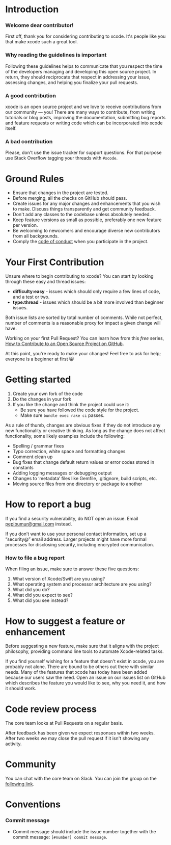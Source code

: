 # Introduction

### Welcome dear contributor!

First off, thank you for considering contributing to xcode. It's people like you that make xcode such a great tool.

### Why reading the guidelines is important

Following these guidelines helps to communicate that you respect the time of the developers managing and developing this open source project. In return, they should reciprocate that respect in addressing your issue, assessing changes, and helping you finalize your pull requests.

### A good contribution

xcode is an open source project and we love to receive contributions from our community — you! There are many ways to contribute, from writing tutorials or blog posts, improving the documentation, submitting bug reports and feature requests or writing code which can be incorporated into xcode itself.

### A bad contribution

Please, don't use the issue tracker for support questions. For that purpose use Stack Overflow tagging your threads with `#xcode`.

# Ground Rules

* Ensure that changes in the project are tested.
* Before merging, all the checks on GitHub should pass.
* Create issues for any major changes and enhancements that you wish to make. Discuss things transparently and get community feedback.
* Don't add any classes to the codebase unless absolutely needed.
* Keep feature versions as small as possible, preferably one new feature per version.
* Be welcoming to newcomers and encourage diverse new contributors from all backgrounds.
* Comply the [code of conduct](https://github.com/swift-xcode/xcode/blob/master/CODE_OF_CONDUCT.md) when you participate in the project.

# Your First Contribution

Unsure where to begin contributing to xcode? You can start by looking through these easy and thread issues:

- **difficulty:easy** - issues which should only require a few lines of code, and a test or two.
- **type:thread** - issues which should be a bit more involved than beginner issues.

Both issue lists are sorted by total number of comments. While not perfect, number of comments is a reasonable proxy for impact a given change will have.

Working on your first Pull Request? You can learn how from this *free* series, [How to Contribute to an Open Source Project on GitHub](https://egghead.io/series/how-to-contribute-to-an-open-source-project-on-github).

At this point, you're ready to make your changes! Feel free to ask for help; everyone is a beginner at first :smile_cat:

# Getting started

1. Create your own fork of the code
2. Do the changes in your fork
3. If you like the change and think the project could use it:
    * Be sure you have followed the code style for the project.
    * Make sure `bundle exec rake ci` passes.

As a rule of thumb, changes are obvious fixes if they do not introduce any new functionality or creative thinking. As long as the change does not affect functionality, some likely examples include the following:

* Spelling / grammar fixes
* Typo correction, white space and formatting changes
* Comment clean up
* Bug fixes that change default return values or error codes stored in constants
* Adding logging messages or debugging output
* Changes to ‘metadata’ files like Gemfile, .gitignore, build scripts, etc.
* Moving source files from one directory or package to another

# How to report a bug

If you find a security vulnerability, do NOT open an issue. Email [pepibumur@gmail.com](mailto://pepibumur@gmail.com) instead.

If you don’t want to use your personal contact information, set up a “security@” email address. Larger projects might have more formal processes for disclosing security, including encrypted communication.

### How to file a bug report

When filing an issue, make sure to answer these five questions:

1. What version of Xcode/Swift are you using?
2. What operating system and processor architecture are you using?
3. What did you do?
4. What did you expect to see?
5. What did you see instead?

# How to suggest a feature or enhancement

Before suggesting a new feature, make sure that it aligns with the project philosophy, providing command line tools to automate Xcode-related tasks.

If you find yourself wishing for a feature that doesn't exist in xcode, you are probably not alone. There are bound to be others out there with similar needs. Many of the features that xcode has today have been added because our users saw the need. Open an issue on our issues list on GitHub which describes the feature you would like to see, why you need it, and how it should work.

# Code review process

The core team looks at Pull Requests on a regular basis.

After feedback has been given we expect responses within two weeks. After two weeks we may close the pull request if it isn't showing any activity.

# Community

You can chat with the core team on Slack. You can join the group on the [following link](https://swift-xcode.herokuapp.com).

# Conventions

### Commit message
- Commit message should include the issue number together with the commit message: `[#number] commit message`.
